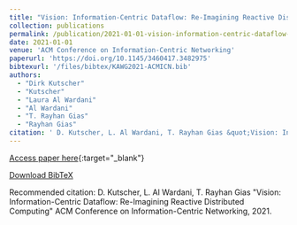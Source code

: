 ```yaml
---
title: "Vision: Information-Centric Dataflow: Re-Imagining Reactive Distributed Computing"
collection: publications
permalink: /publication/2021-01-01-vision-information-centric-dataflow-re-imagining-r
date: 2021-01-01
venue: 'ACM Conference on Information-Centric Networking'
paperurl: 'https://doi.org/10.1145/3460417.3482975'
bibtexurl: '/files/bibtex/KAWG2021-ACMICN.bib'
authors:
  - "Dirk Kutscher"
  - "Kutscher"
  - "Laura Al Wardani"
  - "Al Wardani"
  - "T. Rayhan Gias"
  - "Rayhan Gias"
citation: ' D. Kutscher, L. Al Wardani, T. Rayhan Gias &quot;Vision: Information-Centric Dataflow: Re-Imagining Reactive Distributed Computing&quot; ACM Conference on Information-Centric Networking, 2021.'
---
```


[Access paper here](https://doi.org/10.1145/3460417.3482975){:target="_blank"}

[Download BibTeX](/files/bibtex/KAWG2021-ACMICN.bib)

Recommended citation:  D. Kutscher, L. Al Wardani, T. Rayhan Gias "Vision: Information-Centric Dataflow: Re-Imagining Reactive Distributed Computing" ACM Conference on Information-Centric Networking, 2021.